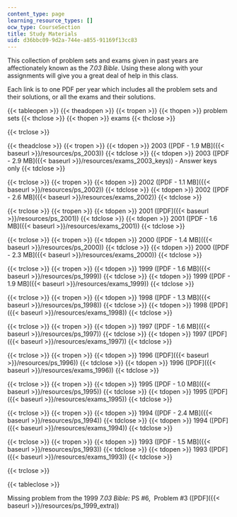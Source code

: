```yaml
---
content_type: page
learning_resource_types: []
ocw_type: CourseSection
title: Study Materials
uid: d36bbc09-9d2a-744e-a855-91169f13cc83
---
```


This collection of problem sets and exams given in past years are affectionately known as the _7.03 Bible_. Using these along with your assignments will give you a great deal of help in this class.

Each link is to one PDF per year which includes all the problem sets and their solutions, or all the exams and their solutions.

{{< tableopen >}}
{{< theadopen >}}
{{< tropen >}}
{{< thopen >}}
problem sets
{{< thclose >}}
{{< thopen >}}
exams
{{< thclose >}}

{{< trclose >}}

{{< theadclose >}}
{{< tropen >}}
{{< tdopen >}}
2003 ([PDF - 1.9 MB]({{< baseurl >}}/resources/ps_2003))
{{< tdclose >}}
{{< tdopen >}}
2003 ([PDF - 2.9 MB]({{< baseurl >}}/resources/exams_2003_keys)) - Answer keys only
{{< tdclose >}}

{{< trclose >}}
{{< tropen >}}
{{< tdopen >}}
2002 ([PDF - 1.1 MB]({{< baseurl >}}/resources/ps_2002))
{{< tdclose >}}
{{< tdopen >}}
2002 ([PDF - 2.6 MB]({{< baseurl >}}/resources/exams_2002))
{{< tdclose >}}

{{< trclose >}}
{{< tropen >}}
{{< tdopen >}}
2001 ([PDF]({{< baseurl >}}/resources/ps_2001))
{{< tdclose >}}
{{< tdopen >}}
2001 ([PDF - 1.6 MB]({{< baseurl >}}/resources/exams_2001))
{{< tdclose >}}

{{< trclose >}}
{{< tropen >}}
{{< tdopen >}}
2000 ([PDF - 1.4 MB]({{< baseurl >}}/resources/ps_2000))
{{< tdclose >}}
{{< tdopen >}}
2000 ([PDF - 2.3 MB]({{< baseurl >}}/resources/exams_2000))
{{< tdclose >}}

{{< trclose >}}
{{< tropen >}}
{{< tdopen >}}
1999 ([PDF - 1.6 MB]({{< baseurl >}}/resources/ps_1999))
{{< tdclose >}}
{{< tdopen >}}
1999 ([PDF - 1.9 MB]({{< baseurl >}}/resources/exams_1999))
{{< tdclose >}}

{{< trclose >}}
{{< tropen >}}
{{< tdopen >}}
1998 ([PDF - 1.3 MB]({{< baseurl >}}/resources/ps_1998))
{{< tdclose >}}
{{< tdopen >}}
1998 ([PDF]({{< baseurl >}}/resources/exams_1998))
{{< tdclose >}}

{{< trclose >}}
{{< tropen >}}
{{< tdopen >}}
1997 ([PDF - 1.6 MB]({{< baseurl >}}/resources/ps_1997))
{{< tdclose >}}
{{< tdopen >}}
1997 ([PDF]({{< baseurl >}}/resources/exams_1997))
{{< tdclose >}}

{{< trclose >}}
{{< tropen >}}
{{< tdopen >}}
1996 ([PDF]({{< baseurl >}}/resources/ps_1996))
{{< tdclose >}}
{{< tdopen >}}
1996 ([PDF]({{< baseurl >}}/resources/exams_1996))
{{< tdclose >}}

{{< trclose >}}
{{< tropen >}}
{{< tdopen >}}
1995 ([PDF - 1.0 MB]({{< baseurl >}}/resources/ps_1995))
{{< tdclose >}}
{{< tdopen >}}
1995 ([PDF]({{< baseurl >}}/resources/exams_1995))
{{< tdclose >}}

{{< trclose >}}
{{< tropen >}}
{{< tdopen >}}
1994 ([PDF - 2.4 MB]({{< baseurl >}}/resources/ps_1994))
{{< tdclose >}}
{{< tdopen >}}
1994 ([PDF]({{< baseurl >}}/resources/exams_1994))
{{< tdclose >}}

{{< trclose >}}
{{< tropen >}}
{{< tdopen >}}
1993 ([PDF - 1.5 MB]({{< baseurl >}}/resources/ps_1993))
{{< tdclose >}}
{{< tdopen >}}
1993 ([PDF]({{< baseurl >}}/resources/exams_1993))
{{< tdclose >}}

{{< trclose >}}

{{< tableclose >}}

Missing problem from the 1999 _7.03 Bible:_ PS #6,  Problem #3 ([PDF]({{< baseurl >}}/resources/ps_1999_extra))